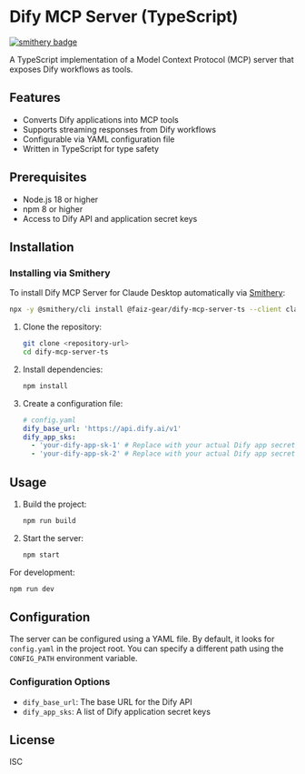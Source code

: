 # Dify MCP Server (TypeScript)
[![smithery badge](https://smithery.ai/badge/@faiz-gear/dify-mcp-server-ts)](https://smithery.ai/server/@faiz-gear/dify-mcp-server-ts)

A TypeScript implementation of a Model Context Protocol (MCP) server that exposes Dify workflows as tools.

## Features

- Converts Dify applications into MCP tools
- Supports streaming responses from Dify workflows
- Configurable via YAML configuration file
- Written in TypeScript for type safety

## Prerequisites

- Node.js 18 or higher
- npm 8 or higher
- Access to Dify API and application secret keys

## Installation

### Installing via Smithery

To install Dify MCP Server for Claude Desktop automatically via [Smithery](https://smithery.ai/server/@faiz-gear/dify-mcp-server-ts):

```bash
npx -y @smithery/cli install @faiz-gear/dify-mcp-server-ts --client claude
```

1. Clone the repository:

   ```bash
   git clone <repository-url>
   cd dify-mcp-server-ts
   ```

2. Install dependencies:

   ```bash
   npm install
   ```

3. Create a configuration file:
   ```yaml
   # config.yaml
   dify_base_url: 'https://api.dify.ai/v1'
   dify_app_sks:
     - 'your-dify-app-sk-1' # Replace with your actual Dify app secret key
     - 'your-dify-app-sk-2' # Replace with your actual Dify app secret key
   ```

## Usage

1. Build the project:

   ```bash
   npm run build
   ```

2. Start the server:
   ```bash
   npm start
   ```

For development:

```bash
npm run dev
```

## Configuration

The server can be configured using a YAML file. By default, it looks for `config.yaml` in the project root. You can specify a different path using the `CONFIG_PATH` environment variable.

### Configuration Options

- `dify_base_url`: The base URL for the Dify API
- `dify_app_sks`: A list of Dify application secret keys

## License

ISC
